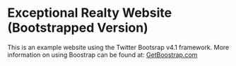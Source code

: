 # Exceptional Realty Website (Bootstrapped Version)

This is an example website using the Twitter Bootsrap v4.1 framework.
More information on using Boostrap can be found at: [GetBoostrap.com](http://getbootstrap.com)
